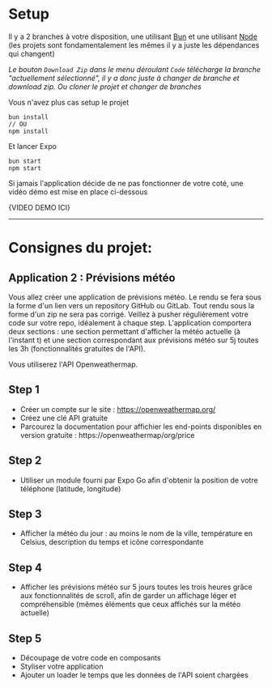 # Setup
Il y a 2 branches à votre disposition, une utilisant [Bun](https://github.com/Projets-Next-U-Jordan/meteo_rn/tree/bun) et une utilisant [Node](https://github.com/Projets-Next-U-Jordan/meteo_rn/tree/node) (les projets sont fondamentalement les mêmes il y a juste les dépendances qui changent)

_Le bouton `Download Zip` dans le menu déroulant `Code` télécharge la branche "actuellement sélectionné", il y a donc juste à changer de branche et download zip. Ou cloner le projet et changer de branches_

Vous n'avez plus cas setup le projet
```
bun install
// OU
npm install
```

Et lancer Expo
```
bun start
npm start
```

Si jamais l'application décide de ne pas fonctionner de votre coté, une vidéo démo est mise en place ci-dessous

{VIDEO DEMO ICI}

---

# Consignes du projet:

## Application 2 : Prévisions météo
Vous allez créer une application de prévisions météo. Le rendu se fera sous la forme d'un lien vers un repository GitHub ou GitLab. Tout rendu sous la forme d'un zip ne sera pas corrigé.
Veillez à pusher régulièrement votre code sur votre repo, idéalement à chaque step.
L'application comportera deux sections : une section permettant d'afficher la météo actuelle (à l'instant t) et une section correspondant aux prévisions météo sur 5j toutes les 3h (fonctionnalités gratuites de l'API).

Vous utiliserez l'API Openweathermap.

## Step 1
- Créer un compte sur le site : https://openweathermap.org/
- Créez une clé API gratuite
- Parcourez la documentation pour affichier les end-points disponibles en version gratuite : https://openweathermap/org/price
## Step 2
- Utiliser un module fourni par Expo Go afin d'obtenir la position de votre téléphone (latitude, longitude)
## Step 3
- Afficher la météo du jour : au moins le nom de la ville, température en Celsius, description du temps et icône correspondante
## Step 4
- Afficher les prévisions météo sur 5 jours toutes les trois heures grâce aux fonctionnalités de scroll, afin de garder un affichage léger et compréhensible (mêmes éléments que ceux affichés sur la météo actuelle)
## Step 5
- Découpage de votre code en composants
- Styliser votre application
- Ajouter un loader le temps que les données de l'API soient chargées